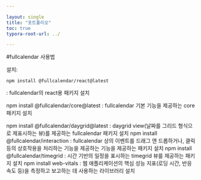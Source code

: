 ```yaml
---

layout: single
title: "포트폴리오"
toc: true
typora-root-url: ../

---
```


#fullcalendar 사용법

설치:

```
npm install @fullcalendar/react@latest 
```

: fullcalendar의 react용 패키지 설치

npm install @fullcalendar/core@latest : fullcalendar 기본 기능을 제공하는 core 패키지 설치

npm install @fullcalendar/daygrid@latest : daygrid view(날짜를 그리드 형식으로 제표시하는 뷰)를 제공하는 fullcalendar 패키지 설치
npm install @fullcalendar/interaction : fullcalendar 상의 이벤트를 드래그 앤 드롭하거나, 클릭 등의 상호작용을 처리하는 기능을 제공하는 기능을 제공하는 패키지 설치
npm install @fullcalendar/timegrid : 시간 기반의 일정을 표시하는 timegrid 뷰를 제공하는 패키지 설치
npm install web-vitals : 웹 애플리케이션의 핵심 성능 지표(로딩 시간, 반응 속도 등)을 측정하고 보고하는 데 사용하는 라이브러리 설치